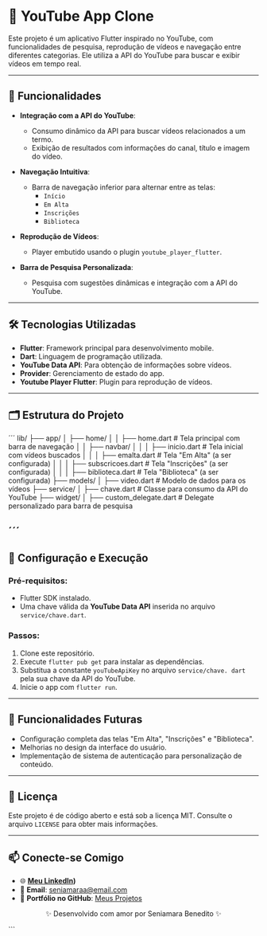 

# 🎥 YouTube App Clone

Este projeto é um aplicativo Flutter inspirado no YouTube, com 
funcionalidades de pesquisa, reprodução de vídeos e navegação 
entre diferentes categorias. Ele utiliza a API do YouTube para 
buscar e exibir vídeos em tempo real.

---

## 🚀 **Funcionalidades**

- **Integração com a API do YouTube**:
  - Consumo dinâmico da API para buscar vídeos relacionados a um 
termo.
  - Exibição de resultados com informações do canal, título e 
imagem do vídeo.

- **Navegação Intuitiva**:
  - Barra de navegação inferior para alternar entre as telas:
    - `Início`
    - `Em Alta`
    - `Inscrições`
    - `Biblioteca`

- **Reprodução de Vídeos**:
  - Player embutido usando o plugin `youtube_player_flutter`.

- **Barra de Pesquisa Personalizada**:
  - Pesquisa com sugestões dinâmicas e integração com a API do 
YouTube.

---

## 🛠️ **Tecnologias Utilizadas**

- **Flutter**: Framework principal para desenvolvimento mobile.
- **Dart**: Linguagem de programação utilizada.
- **YouTube Data API**: Para obtenção de informações sobre vídeos.
- **Provider**: Gerenciamento de estado do app.
- **Youtube Player Flutter**: Plugin para reprodução de vídeos.

---

## 🗂️ **Estrutura do Projeto**

´´´
lib/
├── app/
│   ├── home/
│   │   ├── home.dart            # Tela principal com barra de 
navegação
│   │   ├── navbar/
│   │   │   ├── inicio.dart      # Tela inicial com vídeos buscados
│   │   │   ├── emalta.dart      # Tela "Em Alta" (a ser 
configurada)
│   │   │   ├── subscricoes.dart # Tela "Inscrições" (a ser 
configurada)
│   │   │   ├── biblioteca.dart  # Tela "Biblioteca" (a ser 
configurada)
├── models/
│   ├── video.dart               # Modelo de dados para os vídeos
├── service/
│   ├── chave.dart               # Classe para consumo da API do 
YouTube
├── widget/
│   ├── custom_delegate.dart     # Delegate personalizado para 
barra de pesquisa

´´´
---

## 🔧 **Configuração e Execução**

### Pré-requisitos:
- Flutter SDK instalado.
- Uma chave válida da **YouTube Data API** inserida no arquivo 
`service/chave.dart`.

### Passos:
1. Clone este repositório.
2. Execute `flutter pub get` para instalar as dependências.
3. Substitua a constante `youTubeApiKey` no arquivo `service/chave.
dart` pela sua chave da API do YouTube.
4. Inicie o app com `flutter run`.

---

## 🌟 **Funcionalidades Futuras**

- Configuração completa das telas "Em Alta", "Inscrições" e 
"Biblioteca".
- Melhorias no design da interface do usuário.
- Implementação de sistema de autenticação para personalização de 
conteúdo.

---


## 📄 **Licença**

Este projeto é de código aberto e está sob a licença MIT. Consulte 
o arquivo `LICENSE` para obter mais informações.

---

## 📫 Conecte-se Comigo

- 🌐 **[Meu LinkedIn](https://www.linkedin.com/in/seniamara-benedito-04630731b?utm_source=share&utm_campaign=share_via&utm_content=profile&utm_medium=android_app))**
- 📧 **Email**: seniamaraa@email.com
- 📂 **Portfólio no GitHub**: [Meus 
Projetos](https://github.com/seniamara)

<p align="center">✨ Desenvolvido com amor 
por Seniamara Benedito ✨</p>```

